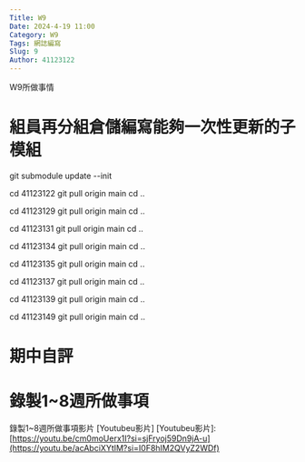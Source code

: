 ```yaml
---
Title: W9
Date: 2024-4-19 11:00
Category: W9
Tags: 網誌編寫
Slug: 9
Author: 41123122
---
```


W9所做事情

<!-- PELICAN_END_SUMMARY -->

# 組員再分組倉儲編寫能夠一次性更新的子模組
git submodule update --init

cd 41123122
git pull origin main
cd ..

cd 41123129
git pull origin main
cd ..

cd 41123131
git pull origin main
cd ..

cd 41123134
git pull origin main
cd ..

cd 41123135
git pull origin main
cd ..

cd 41123137
git pull origin main
cd ..

cd 41123139
git pull origin main
cd ..

cd 41123149
git pull origin main
cd ..
# 期中自評
# 錄製1~8週所做事項
錄製1~8週所做事項影片
[Youtubeu影片]
[Youtubeu影片]:[https://youtu.be/cm0moUerx1I?si=sjFryoj59Dn9jA-u](https://youtu.be/acAbciXYtIM?si=I0F8hIM2QVyZ2WDf)